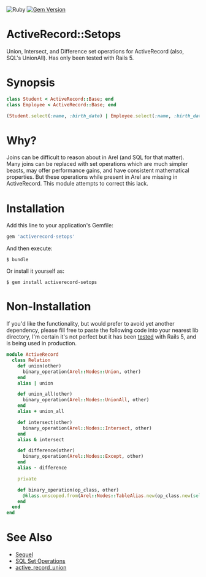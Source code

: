 ![Ruby](https://github.com/delonnewman/activerecord-setops/workflows/Ruby/badge.svg)
[![Gem Version](https://badge.fury.io/rb/activerecord-setops.svg)](https://badge.fury.io/rb/activerecord-setops)

# ActiveRecord::Setops

Union, Intersect, and Difference set operations for ActiveRecord (also, SQL's UnionAll).
Has only been tested with Rails 5.

# Synopsis

```ruby
class Student < ActiveRecord::Base; end
class Employee < ActiveRecord::Base; end

(Student.select(:name, :birth_date) | Employee.select(:name, :birth_date)).where("name like John%")
```

# Why?

Joins can be difficult to reason about in Arel (and SQL for that matter). Many joins can be replaced
with set operations which are much simpler beasts, may offer performance gains, and have consistent
mathematical properties. But these operations while present in Arel are missing in ActiveRecord. This
module attempts to correct this lack.

# Installation

Add this line to your application's Gemfile:

```ruby
gem 'activerecord-setops'
```

And then execute:

    $ bundle

Or install it yourself as:

    $ gem install activerecord-setops

# Non-Installation

If you'd like the functionality, but would prefer to avoid yet another dependency, please fill free to paste the following code into your nearest lib directory, I'm certain it's not perfect but it has been [tested](spec/active_record/setops_spec.rb) with Rails 5, and is being used in production.

```ruby
module ActiveRecord
  class Relation
    def union(other)
      binary_operation(Arel::Nodes::Union, other)
    end
    alias | union

    def union_all(other)
      binary_operation(Arel::Nodes::UnionAll, other)
    end
    alias + union_all

    def intersect(other)
      binary_operation(Arel::Nodes::Intersect, other)
    end
    alias & intersect

    def difference(other)
      binary_operation(Arel::Nodes::Except, other)
    end
    alias - difference

    private

    def binary_operation(op_class, other)
      @klass.unscoped.from(Arel::Nodes::TableAlias.new(op_class.new(self.arel.ast, other.arel.ast), @klass.arel_table.name))
    end
  end
end
```

# See Also

- [Sequel](http://sequel.jeremyevans.net)
- [SQL Set Operations](https://en.wikipedia.org/wiki/Set_operations_(SQL))
- [active_record_union](https://github.com/brianhempel/active_record_union)
